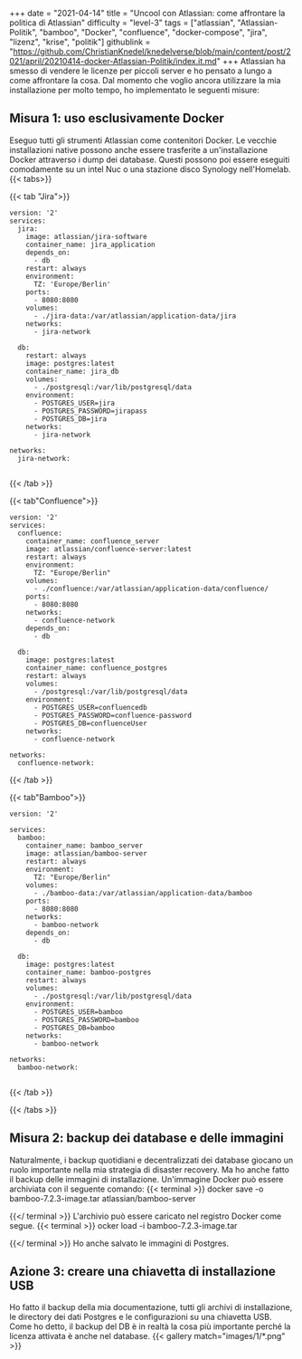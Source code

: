 +++
date = "2021-04-14"
title = "Uncool con Atlassian: come affrontare la politica di Atlassian"
difficulty = "level-3"
tags = ["atlassian", "Atlassian-Politik", "bamboo", "Docker", "confluence", "docker-compose", "jira", "lizenz", "krise", "politik"]
githublink = "https://github.com/ChristianKnedel/knedelverse/blob/main/content/post/2021/april/20210414-docker-Atlassian-Politik/index.it.md"
+++
Atlassian ha smesso di vendere le licenze per piccoli server e ho pensato a lungo a come affrontare la cosa. Dal momento che voglio ancora utilizzare la mia installazione per molto tempo, ho implementato le seguenti misure:
## Misura 1: uso esclusivamente Docker
Eseguo tutti gli strumenti Atlassian come contenitori Docker. Le vecchie installazioni native possono anche essere trasferite a un'installazione Docker attraverso i dump dei database. Questi possono poi essere eseguiti comodamente su un intel Nuc o una stazione disco Synology nell'Homelab.
{{< tabs>}}


{{< tab "Jira">}}


```
version: '2'
services:
  jira:
    image: atlassian/jira-software
    container_name: jira_application
    depends_on:
      - db
    restart: always
    environment:
      TZ: 'Europe/Berlin'
    ports:
      - 8080:8080
    volumes:
      - ./jira-data:/var/atlassian/application-data/jira
    networks:
      - jira-network
      
  db:
    restart: always
    image: postgres:latest
    container_name: jira_db
    volumes:
      - ./postgresql:/var/lib/postgresql/data
    environment:
      - POSTGRES_USER=jira
      - POSTGRES_PASSWORD=jirapass
      - POSTGRES_DB=jira
    networks:
      - jira-network

networks:
  jira-network:


```

{{< /tab >}}


{{< tab"Confluence">}}


```
version: '2'
services:
  confluence:
    container_name: confluence_server
    image: atlassian/confluence-server:latest
    restart: always
    environment:
      TZ: "Europe/Berlin"
    volumes:
      - ./confluence:/var/atlassian/application-data/confluence/
    ports:
      - 8080:8080
    networks:
      - confluence-network
    depends_on:
      - db

  db:
    image: postgres:latest
    container_name: confluence_postgres
    restart: always
    volumes:
      - /postgresql:/var/lib/postgresql/data
    environment:
      - POSTGRES_USER=confluencedb
      - POSTGRES_PASSWORD=confluence-password
      - POSTGRES_DB=confluenceUser
    networks:
      - confluence-network

networks:
  confluence-network:

```

{{< /tab >}}


{{< tab"Bamboo">}}


```
version: '2'

services:
  bamboo:
    container_name: bamboo_server
    image: atlassian/bamboo-server
    restart: always
    environment:
      TZ: "Europe/Berlin"
    volumes:
      - ./bamboo-data:/var/atlassian/application-data/bamboo
    ports:
      - 8080:8080
    networks:
      - bamboo-network
    depends_on:
      - db

  db:
    image: postgres:latest
    container_name: bamboo-postgres
    restart: always
    volumes:
      - ./postgresql:/var/lib/postgresql/data
    environment:
      - POSTGRES_USER=bamboo
      - POSTGRES_PASSWORD=bamboo
      - POSTGRES_DB=bamboo
    networks:
      - bamboo-network

networks:
  bamboo-network:


```

{{< /tab >}}


{{< /tabs >}}


## Misura 2: backup dei database e delle immagini
Naturalmente, i backup quotidiani e decentralizzati dei database giocano un ruolo importante nella mia strategia di disaster recovery. Ma ho anche fatto il backup delle immagini di installazione. Un'immagine Docker può essere archiviata con il seguente comando:
{{< terminal >}}
docker save -o bamboo-7.2.3-image.tar atlassian/bamboo-server

{{</ terminal >}}
L'archivio può essere caricato nel registro Docker come segue.
{{< terminal >}}
ocker load -i bamboo-7.2.3-image.tar

{{</ terminal >}}
Ho anche salvato le immagini di Postgres.
## Azione 3: creare una chiavetta di installazione USB
Ho fatto il backup della mia documentazione, tutti gli archivi di installazione, le directory dei dati Postgres e le configurazioni su una chiavetta USB. Come ho detto, il backup del DB è in realtà la cosa più importante perché la licenza attivata è anche nel database.
{{< gallery match="images/1/*.png" >}}
